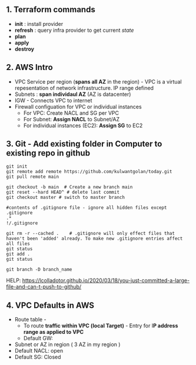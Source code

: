 ## 1. Terraform commands


- **init** : install provider
- **refresh** : query infra provider to get current *state*
- **plan**
- **apply**
- **destroy**


## 2. AWS Intro
- VPC Service per region (**spans all AZ** in the region) - VPC is a virtual repesentation of network infrastructure. IP range defined
- Subnets : **span individaul AZ** (AZ is datacenter)
- IGW - Connects VPC to internet
- Firewall configuation for VPC or individual instances
	- For VPC: Create NACL and SG per VPC
	- For Subnet: **Assign NACL** to Subnet/AZ
	- For individual instances (EC2):  **Assign SG** to EC2


## 3. Git - Add existing folder in Computer to existing repo in github
```
git init
git remote add remote https://github.com/kulwantgolan/today.git
git pull remote main

git checkout -b main  # Create a new branch main
git reset --hard HEAD^ # delete last commit
git checkout master # switch to master branch

#contents of .gitignore file - ignore all hidden files except .gitignore
.*
!/.gitignore

git rm -r --cached .    # .gitignore will only effect files that haven't been 'added' already. To make new .gitignore entries affect all files
git status
git add .
git status

git branch -D branch_name
```

HELP: https://lcolladotor.github.io/2020/03/18/you-just-committed-a-large-file-and-can-t-push-to-github/


## 4. VPC Defaults in AWS
- Route table - 
	- To route **traffic within VPC (local Target)** - Entry for I**P address range as applied to VPC**
	- Default GW: 
- Subnet or AZ in region ( 3 AZ in my region )
- Default NACL: open
- Default SG: Closed

